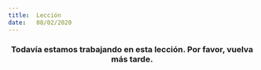 ```yaml
---
title:  Lección
date:   08/02/2020
---
```


### <center>Todavía estamos trabajando en esta lección. Por favor, vuelva más tarde.</center>